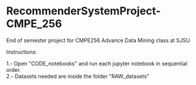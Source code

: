 # RecommenderSystemProject-CMPE_256
End of semester project for CMPE256 Advance Data Mining class at SJSU

Instructions:

1.- Open "CODE_notebooks" and run each jupyter notebook in sequential order.<br>
2.- Datasets needed are inside the folder "RAW_datasets"

